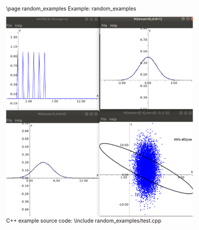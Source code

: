 \page random_examples Example: random_examples

![random_examples screenshot](doc/source/images/random_examples_screenshot.png)
C++ example source code:
\include random_examples/test.cpp
